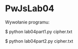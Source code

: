 # PwJsLab04
Wywołanie programu:

$ python lab04part1.py cipher.txt

$ python lab04part2.py cipher.txt
